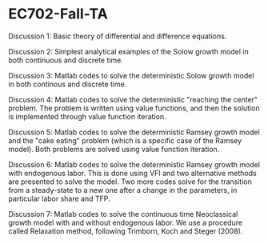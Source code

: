 # EC702-Fall-TA

Discussion 1: Basic theory of differential and difference equations.

Discussion 2: Simplest analytical examples of the Solow growth model in both continuous and discrete time.

Discussion 3: Matlab codes to solve the deterministic Solow growth model in both continous and discrete time.

Discussion 4: Matlab codes to solve the deterministic "reaching the center" problem. The problem is written using value functions, and then the solution is implemented through value function iteration.

Discussion 5: Matlab codes to solve the deterministic Ramsey growth model and the "cake eating" problem (which is a specific case of the Ramsey model). Both problems are solved using value function iteration.

Discussion 6: Matlab codes to solve the deterministic Ramsey growth model with endogenous labor. This is done using VFI and two alternative methods are presented to solve the model. Two more codes solve for the transition from a steady-state to a new one after a change in the parameters, in particular labor share and TFP.

Discussion 7: Matlab codes to solve the continuous time Neoclassical growth model with and without endogenous labor. We use a procedure called Relaxation method, following Trimborn, Koch and Steger (2008).

